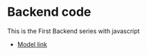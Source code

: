 # Backend code 

This is the First Backend series with javascript

- [Model link](https://app.eraser.io/workspace/JaGwUqdiOCOKOBdNubPB?origin=share)